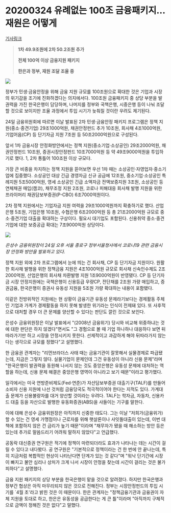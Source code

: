 # 20200324 유례없는 100조 금융패키지…재원은 어떻게

[기사링크](<https://news.naver.com/main/read.nhn?mode=LS2D&mid=shm&sid1=101&sid2=259&oid=003&aid=0009774975>)



> **1차 49.9조원에 2차 50.2조원 추가**
>
> **전체 100억 이상 금융지원 패키지**
>
> **한은과 정부, 재원 조달 조율 중**



![](https://imgnews.pstatic.net/image/003/2020/03/24/NISI20200324_0000500230_web_20200324180911_20200324195904767.jpg?type=w647)



  정부가 민생·금융안정을 위해 금융 지원 규모를 100조원으로 확대한 것은 기업과 시장의 위기감을 조기에 진화하겠다는 의지에서다. 100조원 금융패키지 중 상당 부분을 발권력을 가진 한국은행이 담당하며, 나머지를 정부와 국책은행, 시중은행 등이 나눠 조달할 것으로 보이지만 조율 과정에서 투입 시기가 늦춰질 것이란 우려도 제기된다.



24일 금융위원회에 따르면 이날 발표된 2차 민생·금융안정 패키지 프로그램은 정책 지원(중소·중견기업) 29조1000억원, 채권안정펀드 추가 10조원, 회사채 4조1000억원, 기업어음(CP) 등 단기자금 지원 7조원 등 50조2000억원으로 구성된다.



앞서 1차 금융시장 안정화방안에서는 정책 지원(중소기업·소상공인) 29조2000억원, 채권안정펀드 10조원, 증권시장안정펀드 10조7000억원 등 약 49조9000억원을 투입하기로 했다. 1, 2차 통틀어 100조원 이상 규모다.



가장 큰 비중을 차지하는 정책 지원을 뜯어보면 우선 1차 때는 소상공인·자영업자·중소기업에 집중했다. 소상공인 대상 긴급 경영자금 신규 공급에 12조원, 중소기업·소상공인 특례지원 5조5000억원, 영세 소상공인 긴급 소액자금 전액보증지원 3조원, 소상공인 등 연체채권 매입(캠코), 채무조정 지원 2조원, 코로나 피해대응 회사채 발행 지원을 위한 프라이머리 채권담보부증권(P-CBO) 6조7000억원이다.



2차 정책 지원에서는 기업자금 지원 여력을 29조1000억원까지 확충하기로 했다. 산업은행 5조원, 기업은행 10조원, 수협은행 6조2000억원 등 총 21조2000억원 규모로 중소·중견기업 대출을 확대하는 구상이다. 필요시 대기업도 포함된다. 신용취약 중소·중견기업에 대한 보증공급 확대는 7조9000억원 상당이다.  



![](https://imgnews.pstatic.net/image/003/2020/03/24/NISI20200324_0016204066_web_20200324140817_20200324195904784.jpg?type=w647)

*은성수 금융위원장이 24일 오후 서울 종로구 정부서울청사에서 코로나19 관련 금융시장 안정화 방안을 발표하고 있다.*



  정책 지원 외에 2차 프로그램에서 눈에 띄는 건 회사채, CP 등 단기자금 지원이다. 원활한 회사채 발행을 위한 정책금융 지원은 4조1000억원 규모로 회사채 신속인수제도 2조2000억원, 산업은행의 회사채 차환발행 지원 1조9000억원이 반영됐다. CP 등 단기자금 시장 안정지원에는 국책은행이 신용등급 우량CP, 전단채를 2조원 가량 매입하고, 증권금융, 한국은행이 증권사 유동성 지원을 5조원 가량 확대하는 내용이 포함됐다.



이같은 전방위적인 지원에는 현 상황이 금융기관 유동성 문제라기보다는 경제활동 주체인 기업과 가계가 경제활동을 하지 못해 발생한 위기라는 인식이 전제돼 있다. 또 사후적으로 대처할 경우 더 큰 문제를 양산할 수 있다는 판단도 깔린 것으로 보인다.



은성수 금융위원장은 이날 발표에서 "(2008년 금융위기) 당시와 비교해 위중하냐는 것에 대한 판단은 하지 않겠다"면서도 "그 경험으로 볼 때 기업 하나하나 대응하다 보면 뒤따라가기만 하고 시장을 안정시키지 못한다. 선제적이고 과감하게 해야 뒤따라가지 않는다는 생각으로 규모를 정했다"고 설명했다.



한 금융권 관계자는 "리먼브라더스 사태 때는 금융기관이 잘못해서 실물경제로 파급됐는데, 지금은 그렇지 않다. 실물기업이 문제인데 그건 유동성이 아니라 신용 문제"라며 "한국은행이 발권력을 동원해 나서지 않는 것도 중앙은행은 유동성 문제에 대처하는 역할을 하는데, 신용 문제 해결은 중앙은행 영역이 아니라고 보기 때문"이라고 평가했다.



일각에서는 미국 연방준비제도(Fed·연준)가 자산담보부증권 대출기구(TALF)를 만들어 소비자 신용 지원에 나선 것처럼 금융당국도 적극적이어야 한다는 지적도 있다. 가계대출 문제가 신용불량자를 대거 양산할 것이라는 우려다. TALF는 학자금, 자동차, 신용카드 대출 등을 자산으로 발행한 유동화증권(ABS)을 사들이는 기구를 말한다.



이에 대해 은성수 금융위원장은 아직까지 신중한 태도다. 그는 이날 "저희가(금융위가) 할 수 있는 건 영세 가맹점이나 근로자를 위해 햇살론이나 사잇돌대출이 있는데, 이번 대책에 포함하지 않은 건 금리가 높기 때문"이라며 "채무자가 됐을 때 해소하는 방안 등은 있는데 추가로 말씀드리기 어려워 말하지 않았다"고 언급했다.



공동락 대신증권 연구원은 적기에 정책이 마련되더라도 효과가 나타나는 데는 시간이 걸릴 수 있다고 내다봤다. 공 연구원은 "기본적으로 정책이라는 건 한 번에 안 끝나는데, 특히 지금처럼 복합적인 현상이 나타난다면 단계가 있는 것 같다"며 "워낙 단기간에 시장이 빠지고 불안 심리나 상처가 크게 나서 시장이 안정을 찾는데 시간이 걸리는 것은 불가피하다"고 설명했다.



금융 지원 패키지의 상당 부분을 한국은행이 맡을 것으로 알려졌다. 하지만 한국은행과 정부간 협상은 아직 마무리되지 않은 것으로 전해진다. 정부는 시장안정펀드의 투입 시기를 `4월 초'라고 밝힌 것은 이 때문이다. 한은 관계자는 "정책금융기관과 금융권이 자체 지원을 토대로 하고, 한은은 유동성을 공급한다는 게 큰 틀"이라며 "아직까지 구체적으로 금액이 정해진 것은 없다"고 말했다.  
